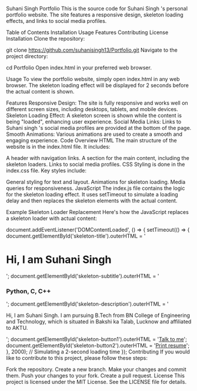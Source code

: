 Suhani Singh Portfolio
This is the source code for Suhani Singh 's personal portfolio website. The site features a responsive design, skeleton loading effects, and links to social media profiles.

Table of Contents
Installation
Usage
Features
Contributing
License
Installation
Clone the repository:

git clone https://github.com/suhanisingh13/Portfolio.git
Navigate to the project directory:

cd Portfolio
Open index.html in your preferred web browser.

Usage
To view the portfolio website, simply open index.html in any web browser. The skeleton loading effect will be displayed for 2 seconds before the actual content is shown.

Features
Responsive Design: The site is fully responsive and works well on different screen sizes, including desktops, tablets, and mobile devices.
Skeleton Loading Effect: A skeleton screen is shown while the content is being "loaded", enhancing user experience.
Social Media Links: Links to Suhani singh 's  social media profiles are provided at the bottom of the page.
Smooth Animations: Various animations are used to create a smooth and engaging experience.
Code Overview
HTML
The main structure of the website is in the index.html file. It includes:

A header with navigation links.
A section for the main content, including the skeleton loaders.
Links to social media profiles.
CSS
Styling is done in the index.css file. Key styles include:

General styling for text and layout.
Animations for skeleton loading.
Media queries for responsiveness.
JavaScript
The index.js file contains the logic for the skeleton loading effect. It uses setTimeout to simulate a loading delay and then replaces the skeleton elements with the actual content.

Example Skeleton Loader Replacement
Here's how the JavaScript replaces a skeleton loader with actual content:

document.addEventListener('DOMContentLoaded', () => {
    setTimeout(() => {
        document.getElementById('skeleton-title').outerHTML = '<h1>Hi, I am Suhani Singh</h1>';
        document.getElementById('skeleton-subtitle').outerHTML = '<h3>Python, C, C++</h3>';
        document.getElementById('skeleton-description').outerHTML = '<p>Hi, I am Suhani Singh. I am pursuing B.Tech from BN College of Engineering and Technology, which is situated in Bakshi ka Talab, Lucknow and affiliated to AKTU.</p>';
        document.getElementById('skeleton-button1').outerHTML = '<a href="#">Talk to me</a>';
        document.getElementById('skeleton-button2').outerHTML = '<a href="#">Print resume</a>';
    }, 2000); // Simulating a 2-second loading time
});
Contributing
If you would like to contribute to this project, please follow these steps:

Fork the repository.
Create a new branch.
Make your changes and commit them.
Push your changes to your fork.
Create a pull request.
License
This project is licensed under the MIT License. See the LICENSE file for details.
